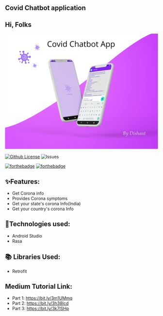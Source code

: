 ## Covid Chatbot application
## Hi, Folks

![Poster](https://github.com/Horizon733/Covid-Chatbot-app/blob/master/Github_image.png )

[![Github License](https://img.shields.io/github/license/horizon733/covid-chatbot-app?style=for-the-badge)](LICENSE)
![Issues](https://img.shields.io/github/issues/horizon733/covid-chatbot-app?style=for-the-badge)

[![forthebadge](https://forthebadge.com/images/badges/built-with-love.svg)](https://forthebadge.com)
[![forthebadge](https://forthebadge.com/images/badges/built-for-android.svg)](https://forthebadge.com)


## ✨Features:
* Get Corona info 
* Provides Corona symptoms 
* Get your state's corona Info(India)
* Get your country's corona Info

## 🔧Technologies used:
* Android Studio
* Rasa

## 📚 Libraries Used:
* Retrofit

## Medium Tutorial Link:
* Part 1: https://bit.ly/3m1UMmq
* Part 2: https://bit.ly/3h38Icd
* Part 3: https://bit.ly/3k7lSHp
